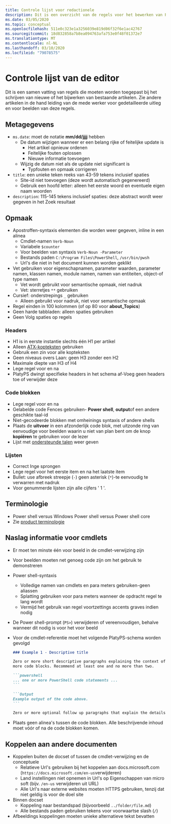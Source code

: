 ```yaml
---
title: Controle lijst voor redactionele
description: Dit is een overzicht van de regels voor het bewerken van Power shell-documentatie.
ms.date: 03/05/2020
ms.topic: conceptual
ms.openlocfilehash: 511e0c323e1a3256039e819d06f32f6e1ac42767
ms.sourcegitcommit: 18d832858a7b8ea094763afa753e0f48f01372e7
ms.translationtype: MT
ms.contentlocale: nl-NL
ms.lasthandoff: 03/10/2020
ms.locfileid: "79078575"
---
```

# <a name="editors-checklist"></a>Controle lijst van de editor

Dit is een samen vatting van regels die moeten worden toegepast bij het schrijven van nieuwe of het bijwerken van bestaande artikelen. Zie andere artikelen in de hand leiding van de mede werker voor gedetailleerde uitleg en voor beelden van deze regels.

## <a name="metadata"></a>Metagegevens

- `ms.date`: moet de notatie **mm/dd/jjjj** hebben
  - De datum wijzigen wanneer er een belang rijke of feitelijke update is
    - Het artikel opnieuw ordenen
    - Feitelijke fouten oplossen
    - Nieuwe informatie toevoegen
  - Wijzig de datum niet als de update niet significant is
    - Typfouten en opmaak corrigeren
- `title`: een unieke teken reeks van 43-59 tekens inclusief spaties
  - Site-id niet toevoegen (deze wordt automatisch gegenereerd)
  - Gebruik een hoofd letter: alleen het eerste woord en eventuele eigen naam woorden
- `description`: 115-145 tekens inclusief spaties: deze abstract wordt weer gegeven in het Zoek resultaat

## <a name="formatting"></a>Opmaak

- Apostroffen-syntaxis elementen die worden weer gegeven, inline in een alinea
  - Cmdlet-namen `Verb-Noun`
  - Variabele `$counter`
  - Voor beelden van syntaxis `Verb-Noun -Parameter`
  - Bestands paden `C:\Program Files\PowerShell`, `/usr/bin/pwsh`
  - Url's die niet in het document kunnen worden geklikt
- Vet gebruiken voor eigenschapnamen, parameter waarden, parameter namen, klassen namen, module namen, namen van entiteiten, object-of type namen
  - Vet wordt gebruikt voor semantische opmaak, niet nadruk
  - Vet: sterretjes `**` gebruiken
- Cursief: onderstrepings `_` gebruiken
  - Alleen gebruikt voor nadruk, niet voor semantische opmaak
- Regel einden in 100 kolommen (of op 80 voor **about_Topics**)
- Geen harde tabbladen: alleen spaties gebruiken
- Geen Volg spaties op regels

### <a name="headers"></a>Headers

- H1 is in eerste instantie slechts één H1 per artikel
- Alleen [ATX-kopteksten](https://github.github.com/gfm/#atx-headings) gebruiken
- Gebruik een zin voor alle kopteksten
- Geen niveaus overs Laan: geen H3 zonder een H2
- Maximale diepte van H3 of H4
- Lege regel voor en na
- PlatyPS dwingt specifieke headers in het schema af-Voeg geen headers toe of verwijder deze

### <a name="code-blocks"></a>Code blokken

- Lege regel voor en na
- Gelabelde code Fences gebruiken- **Power shell**, **output**of een andere geschikte taal-id
- Niet-gecodeerde blokken met omheinings syntaxis of andere shells
- Plaats de **uitvoer** in een afzonderlijk code blok, met uitzonde ring van eenvoudige voor beelden waarin u niet van plan bent om de knop **kopiëren** te gebruiken voor de lezer
- Lijst met [ondersteunde talen](/contribute/code-in-docs#supported-languages) weer geven

### <a name="lists"></a>Lijsten

- Correct Inge sprongen
- Lege regel voor het eerste item en na het laatste item
- Bullet: use afbreek streepje (`-`) geen asterisk (`*`)-te eenvoudig te verwarren met nadruk
- Voor genummerde lijsten zijn alle cijfers ' 1 '.

## <a name="terminology"></a>Terminologie

- Power shell versus Windows Power shell versus Power shell core
- Zie [product terminologie](powershell-style-guide.md#product-terminology)

## <a name="cmdlet-reference-examples"></a>Naslag informatie voor cmdlets

- Er moet ten minste één voor beeld in de cmdlet-verwijzing zijn
- Voor beelden moeten net genoeg code zijn om het gebruik te demonstreren
- Power shell-syntaxis
  - Volledige namen van cmdlets en para meters gebruiken-geen aliassen
  - Splatting gebruiken voor para meters wanneer de opdracht regel te lang wordt
  - Vermijd het gebruik van regel voortzettings accents graves indien nodig
- De Power shell-prompt (`PS>`) verwijderen of vereenvoudigen, behalve wanneer dit nodig is voor het voor beeld
- Voor de cmdlet-referentie moet het volgende PlatyPS-schema worden gevolgd

  ~~~Markdown
  ### Example 1 - Descriptive title

  Zero or more short descriptive paragraphs explaining the context of the example followed by one or
  more code blocks. Recommend at least one and no more than two.

  ```powershell
  ... one or more PowerShell code statements ...
  ```

  ```Output
  Example output of the code above.
  ```

  Zero or more optional follow up paragraphs that explain the details of the code and output.
  ~~~

- Plaats geen alinea's tussen de code blokken. Alle beschrijvende inhoud moet vóór of na de code blokken komen.

## <a name="linking-to-other-documents"></a>Koppelen aan andere documenten

- Koppelen buiten de docset of tussen de cmdlet-verwijzing en de conceptuele
  - Relatieve Url's gebruiken bij het koppelen aan docs.microsoft.com (`https://docs.microsoft.com/en-us`verwijderen)
  - Land instellingen niet opnemen in Url's op Eigenschappen van micro soft (bijv. `/en-us` verwijderen uit URL)
  - Alle Url's naar externe websites moeten HTTPS gebruiken, tenzij dat niet geldig is voor de doel site
- Binnen docset
  - Koppeling naar bestandspad (bijvoorbeeld `../folder/file.md`)
  - Alle bestands paden gebruiken tekens voor voorwaartse slash (`/`)
- Afbeeldings koppelingen moeten unieke alternatieve tekst bevatten
